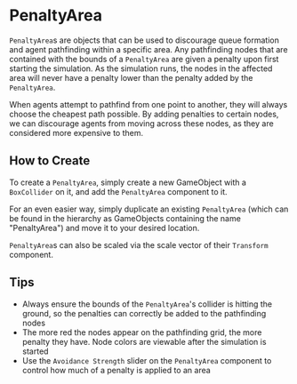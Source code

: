 # PenaltyArea

`PenaltyArea`s are objects that can be used to discourage queue formation and agent pathfinding within a specific area.  Any pathfinding nodes that are contained with the bounds of a `PenaltyArea` are given a penalty upon first starting the simulation.  As the simulation runs, the nodes in the affected area will never have a penalty lower than the penalty added by the `PenaltyArea`.

When agents attempt to pathfind from one point to another, they will always choose the cheapest path possible.  By adding penalties to certain nodes, we can discourage agents from moving across these nodes, as they are considered more expensive to them.

## How to Create

To create a `PenaltyArea`, simply create a new GameObject with a `BoxCollider` on it, and add the `PenaltyArea` component to it.

For an even easier way, simply duplicate an existing `PenaltyArea` (which can be found in the hierarchy as GameObjects containing the name "PenaltyArea") and move it to your desired location.  

`PenaltyArea`s can also be scaled via the scale vector of their `Transform` component.

## Tips

- Always ensure the bounds of the `PenaltyArea`'s collider is hitting the ground, so the penalties can correctly be added to the pathfinding nodes
- The more red the nodes appear on the pathfinding grid, the more penalty they have.  Node colors are viewable after the simulation is started
- Use the `Avoidance Strength` slider on the `PenaltyArea` component to control how much of a penalty is applied to an area
